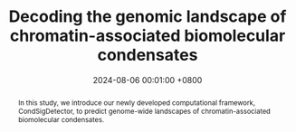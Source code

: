 ---
title:          "Decoding the genomic landscape of chromatin-associated biomolecular condensates"
date:           2024-08-06 00:01:00 +0800
selected:       true
pub:            "<strong>Nature Communications</strong>"
pub_date:       "2024"
abstract: >-
  In this study, we introduce our newly developed computational framework, CondSigDetector, to predict genome-wide landscapes of chromatin-associated biomolecular condensates.
cover:          /assets/images/covers/NC2024A.png
authors:
- <strong>Yu Z*</strong>
- Wang Q*
- Zhang Q*
- Tian Y
- Yan G
- Zhu J
- Zhu G
- Zhang Y 
links:
  Paper: https://doi.org/10.1038/s41467-024-51426-2
  Code: https://github.com/TongjiZhanglab/CondSig
---